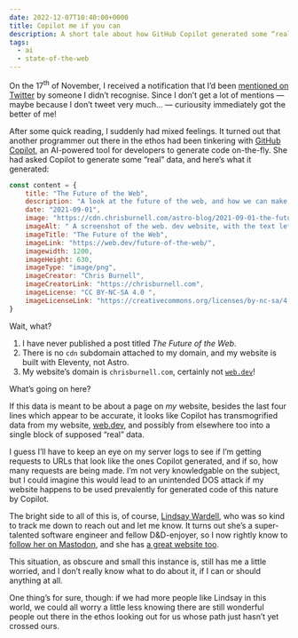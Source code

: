 ```yaml
---
date: 2022-12-07T10:40:00+0000
title: Copilot me if you can
description: A short tale about how GitHub Copilot generated some “real” data about my website.
tags:
  - ai
  - state-of-the-web
---
```


On <time datetime="">the 17<sup>th</sup> of November</time>, I received a notification that I’d been [mentioned on Twitter](https://twitter.com/lindsaykwardell/status/1593358142376931328) by someone I didn’t recognise. Since I don’t get a lot of mentions — maybe because I don’t tweet very much… — curiousity immediately got the better of me!

After some quick reading, I suddenly had mixed feelings. It turned out that another programmer out there in the ethos had been tinkering with [GitHub Copilot](https://github.com/features/copilot/), an AI-powered tool for developers to generate code on-the-fly. She had asked Copilot to generate some <q>real</q> data, and here’s what it generated:

```javascript
const content = {
	title: "The Future of the Web",
	description: "A look at the future of the web, and how we can make it better.",
	date: "2021-09-01",
	image: "https://cdn.chrisburnell.com/astro-blog/2021-09-01-the-future-of-the-web/og-image.png",
	imageAlt: " A screenshot of the web. dev website, with the text left corner.",
	imageTitle: "The Future of the Web",
	imageLink: "https://web.dev/future-of-the-web/",
	imagewidth: 1200,
	imageHeight: 630,
	imageType: "image/png",
	imageCreator: "Chris Burnell",
	imageCreatorLink: "https://chrisburnell.com",
	imageLicense: "CC BY-NC-SA 4.0 ",
	imageLicenseLink: "https://creativecommons.org/licenses/by-nc-sa/4.0/",
}
```

Wait, what?

1. I have never published a post titled *The Future of the Web*.
2. There is no `cdn` subdomain attached to my domain, and my website is built with Eleventy, not Astro.
3. My website’s domain is `chrisburnell.com`, certainly not [`web.dev`](https://web.dev)!

What’s going on here?

If this data is meant to be about a page on *my* website, besides the last four lines which appear to be accurate, it looks like Copilot has transmogrified data from my website, [web.dev](https://web.dev), and possibly from elsewhere too into a single block of supposed <q>real</q> data.

I guess I’ll have to keep an eye on my server logs to see if I’m getting requests to URLs that look like the ones Copilot generated, and if so, how many requests are being made. I’m not very knowledgable on the subject, but I could imagine this would lead to an unintended DOS attack if my website happens to be used prevalently for generated code of this nature by Copilot.

The bright side to all of this is, of course, [Lindsay Wardell](https://www.lindsaykwardell.com/), who was so kind to track me down to reach out and let me know. It turns out she’s a super-talented software engineer and fellow D&D-enjoyer, so I now rightly know to [follow her on Mastodon](https://mastodon.social/@lindsaykwardell), and she has [a great website too](https://www.lindsaykwardell.com).

This situation, as obscure and small this instance is, still has me a little worried, and I don’t really know what to do about it, if I can or should anything at all.

One thing’s for sure, though: if we had more people like Lindsay in this world, we could all worry a little less knowing there are still wonderful people out there in the ethos looking out for us whose path just hasn’t yet crossed ours.
